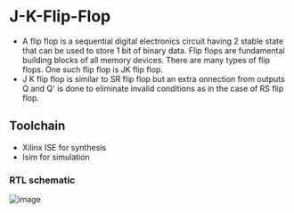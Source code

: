 # J-K-Flip-Flop
* A flip flop is a sequential digital electronics circuit having 2 stable state that can be used to store 1 bit of binary data. Flip flops are fundamental building blocks of all memory devices. There are many types of flip flops. One such flip flop is JK flip flop.
* J K flip flop is similar to SR flip flop but an extra onnection from outputs Q and Q' is done to eliminate invalid conditions as in the case of RS flip flop.

## Toolchain
* Xilinx ISE for synthesis
* Isim for simulation

### RTL schematic
![image](https://user-images.githubusercontent.com/76483382/219855935-ea375ca8-72cb-4fd5-b76d-ffbc14d3c3c7.png)


